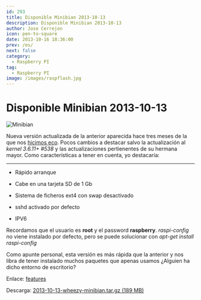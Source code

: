 ```yaml
---
id: 293
title: Disponible Minibian 2013-10-13
description: Disponible Minibian 2013-10-13
author: Jose Cerrejon
icon: pen-to-square
date: 2013-10-16 18:36:00
prev: /es/
next: false
category:
  - Raspberry PI
tag:
  - Raspberry PI
image: /images/raspflash.jpg
---
```


# Disponible Minibian 2013-10-13

![Minibian](/images/raspflash.jpg)

Nueva versión actualizada de la anterior aparecida hace tres meses de la que nos [hicimos eco](/post.php?id=216). Pocos cambios a destacar salvo la actualización al *kernel 3.6.11+ #538* y las actualizaciones pertienentes de su hermana mayor. Como características a tener en cuenta, yo destacaría:

- - -
* Rápido arranque

* Cabe en una tarjeta SD de 1 Gb

* Sistema de ficheros ext4 con swap desactivado

* sshd activado por defecto

* IPV6

Recordamos que el usuario es **root** y el password **raspberry**. *raspi-config* no viene instalado por defecto, pero se puede solucionar con *apt-get install raspi-config*

Como apunte personal, esta versión es más rápida que la anterior y nos libra de tener instalado muchos paquetes que apenas usamos ¿Alguien ha dicho entorno de escritorio?

Enlace: [features](http://minibianpi.wordpress.com/features/)

Descarga: [2013-10-13-wheezy-minibian.tar.gz (189 MB)](http://sourceforge.net/projects/minibian/files/2013-10-13-wheezy-minibian.tar.gz/download)